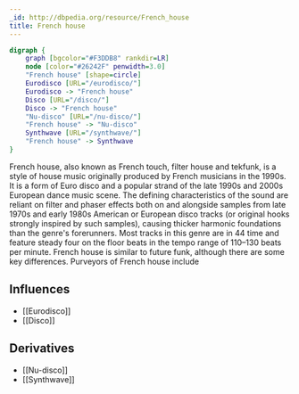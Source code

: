```yaml
---
_id: http://dbpedia.org/resource/French_house
title: French house
---
```


```dot
digraph {
	graph [bgcolor="#F3DDB8" rankdir=LR]
	node [color="#26242F" penwidth=3.0]
	"French house" [shape=circle]
	Eurodisco [URL="/eurodisco/"]
	Eurodisco -> "French house"
	Disco [URL="/disco/"]
	Disco -> "French house"
	"Nu-disco" [URL="/nu-disco/"]
	"French house" -> "Nu-disco"
	Synthwave [URL="/synthwave/"]
	"French house" -> Synthwave
}
```

French house, also known as French touch, filter house and tekfunk, is a style of house music originally produced by French musicians in the 1990s. It is a form of Euro disco and a popular strand of the late 1990s and 2000s European dance music scene. The defining characteristics of the sound are reliant on filter and phaser effects both on and alongside samples from late 1970s and early 1980s American or European disco tracks (or original hooks strongly inspired by such samples), causing thicker harmonic foundations than the genre's forerunners. Most tracks in this genre are in 44 time and feature steady four on the floor beats in the tempo range of 110–130 beats per minute. French house is similar to future funk, although there are some key differences. Purveyors of French house include

## Influences

- [[Eurodisco]]
- [[Disco]]

## Derivatives

- [[Nu-disco]]
- [[Synthwave]]
